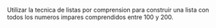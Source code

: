 Utilizar la tecnica de listas por comprension para construir una lista con todos los numeros impares comprendidos entre 100 y 200.
